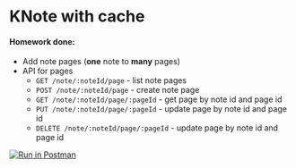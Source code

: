 # KNote with cache

#### Homework done:
- Add note pages (**one** note to **many** pages)
- API for pages
  - `GET /note/:noteId/page` - list note pages
  - `POST /note/:noteId/page` - create note page
  - `GET /note/:noteId/page/:pageId` - get page by note id and page id
  - `PUT /note/:noteId/page/:pageId` - update page by note id and page id
  - `DELETE /note/:noteId/page/:pageId` - update page by note id and page id

[![Run in Postman](https://run.pstmn.io/button.svg)](https://app.getpostman.com/run-collection/15430659-29c0b63a-a927-49a7-9244-333fbc4d6c49?action=collection%2Ffork&collection-url=entityId%3D15430659-29c0b63a-a927-49a7-9244-333fbc4d6c49%26entityType%3Dcollection%26workspaceId%3D5fc5e707-e6d0-4b4b-9f2f-57f11bb18fa0)